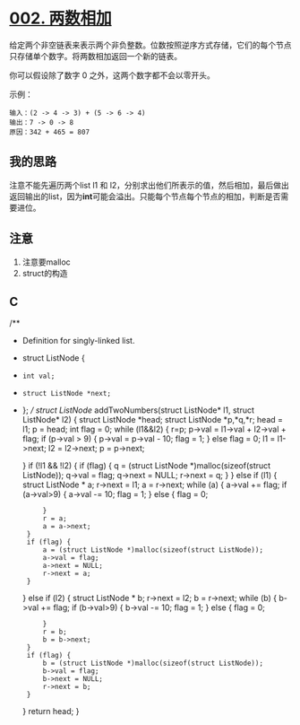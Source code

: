 # [002. 两数相加](https://leetcode-cn.com/problems/add-two-numbers/description/)

给定两个非空链表来表示两个非负整数。位数按照逆序方式存储，它们的每个节点只存储单个数字。将两数相加返回一个新的链表。

你可以假设除了数字 0 之外，这两个数字都不会以零开头。

示例：

```code
输入：(2 -> 4 -> 3) + (5 -> 6 -> 4)
输出：7 -> 0 -> 8
原因：342 + 465 = 807
```

## 我的思路

注意不能先遍历两个list l1 和 l2，分别求出他们所表示的值，然后相加，最后做出返回输出的list，因为**int**可能会溢出。只能每个节点每个节点的相加，判断是否需要进位。

## 注意

1. 注意要malloc
2. struct的构造

## C
/**
 * Definition for singly-linked list.
 * struct ListNode {
 *     int val;
 *     struct ListNode *next;
 * };
 */
struct ListNode* addTwoNumbers(struct ListNode* l1, struct ListNode* l2) {
	struct ListNode *head;
	struct ListNode *p,*q,*r;
	head = l1;
	p = head;
	int flag = 0;
	while (l1&&l2) {
        r=p;
		p->val = l1->val + l2->val + flag;
		if (p->val > 9) {
			p->val = p->val - 10;
			flag = 1;
		}
		else
			flag = 0;
		l1 = l1->next;
		l2 = l2->next;
		p = p->next;
		
	}
	if (!l1 && !l2) {
		if (flag) {
			q = (struct ListNode *)malloc(sizeof(struct ListNode));
			q->val = flag;
			q->next = NULL;
			r->next = q;
		}
		}
	else if (l1)
	{
		struct ListNode * a;
		r->next = l1;
		a = r->next;
		while (a) {
			a->val += flag;
			if (a->val>9) {
				a->val -= 10;
				flag = 1;
			}
			else {
				flag = 0;

			}
			r = a;
			a = a->next;
		}
		if (flag) { 
			a = (struct ListNode *)malloc(sizeof(struct ListNode));
			a->val = flag;
			a->next = NULL;
			r->next = a;
		}
	}
	else if (l2)
	{
		struct ListNode * b;
		r->next = l2;
		b = r->next;
		while (b) {
			b->val += flag;
			if (b->val>9) {
				b->val -= 10;
				flag = 1;
			}
			else {
				flag = 0;

			}
			r = b;
			b = b->next;
		}
		if (flag) {
			b = (struct ListNode *)malloc(sizeof(struct ListNode));
			b->val = flag;
			b->next = NULL;
			r->next = b;
		}
	}
	return head;
}
